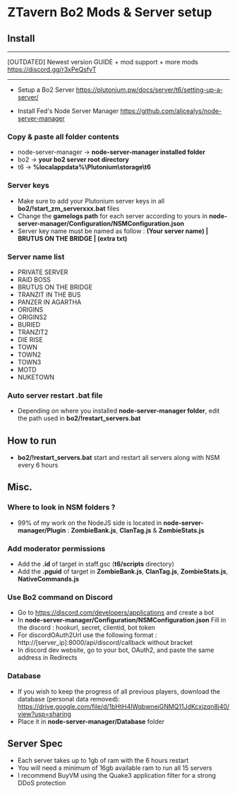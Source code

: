 # ZTavern Bo2 Mods & Server setup
## Install
----------------------------------------------------------
[OUTDATED] 
Newest version GUIDE + mod support + more mods
https://discord.gg/r3xPeQsfvT


----------------------------------------------------------
- Setup a Bo2 Server
https://plutonium.pw/docs/server/t6/setting-up-a-server/

- Install Fed's Node Server Manager
https://github.com/alicealys/node-server-manager

### Copy & paste all folder contents
- node-server-manager -> **node-server-manager installed folder**
- bo2 -> **your bo2 server root directory**
- t6 -> **%localappdata%\Plutonium\storage\t6**

### Server keys
- Make sure to add your Plutonium server keys in all **bo2/!start_zm_serverxxx.bat** files
- Change the **gamelogs path** for each server according to yours in **node-server-manager/Configuration/NSMConfiguration.json**
- Server key name must be named as follow :
**(Your server name) | BRUTUS ON THE BRIDGE | (extra txt)**

### Server name list 
- PRIVATE SERVER
- RAID BOSS
- BRUTUS ON THE BRIDGE
- TRANZIT IN THE BUS
- PANZER IN AGARTHA
- ORIGINS
- ORIGINS2
- BURIED
- TRANZIT2
- DIE RISE
- TOWN
- TOWN2
- TOWN3
- MOTD
- NUKETOWN

### Auto server restart .bat file
- Depending on where you installed **node-server-manager folder**, edit the path used in **bo2/!restart_servers.bat**

## How to run
- **bo2/!restart_servers.bat** start and restart all servers along with NSM every 6 hours

## Misc.
### Where to look in NSM folders ?
- 99% of my work on the NodeJS side is located in **node-server-manager/Plugin** : **ZombieBank.js**, **ClanTag.js** & **ZombieStats.js**

### Add moderator permissions
- Add the **.id** of target in staff.gsc (**t6/scripts** directory)
- Add the **.pguid** of target in **ZombieBank.js**, **ClanTag.js**, **ZombieStats.js**, **NativeCommands.js**

### Use Bo2 command on Discord

- Go to https://discord.com/developers/applications and create a bot
- In **node-server-manager/Configuration/NSMConfiguration.json** Fill in the discord : hookurl, secret, clientid, bot token
- For discordOAuth2Url use the following format : http://[server_ip]:8000/api/discord/callback without bracket
- In discord dev website, go to your bot, OAuth2, and paste the same address in Redirects


### Database
- If you wish to keep the progress of all previous players, download the database (personal data removed):
https://drive.google.com/file/d/1bHtH4IWqbwneiGNMQ11JdKcxjzqn8j40/view?usp=sharing
- Place it in **node-server-manager/Database** folder

## Server Spec
- Each server takes up to 1gb of ram with the 6 hours restart
- You will need a minimum of 16gb available ram to run all 15 servers
- I recommend BuyVM using the Quake3 application filter for a strong DDoS protection